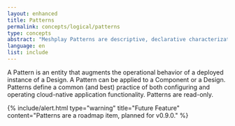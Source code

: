 ```yaml
---
layout: enhanced
title: Patterns
permalink: concepts/logical/patterns
type: concepts
abstract: "Meshplay Patterns are descriptive, declarative characterizations of how your Kubernetes infrastructure should be configured."
language: en
list: include
---
```


A Pattern is an entity that augments the operational behavior of a deployed instance of a Design. A Pattern can be applied to a Component or a Design. Patterns define a common (and best) practice of both configuring and operating cloud-native application functionality. Patterns are read-only.

{% include/alert.html type="warning" title="Future Feature" content="Patterns are a roadmap item, planned for v0.9.0."  %}

